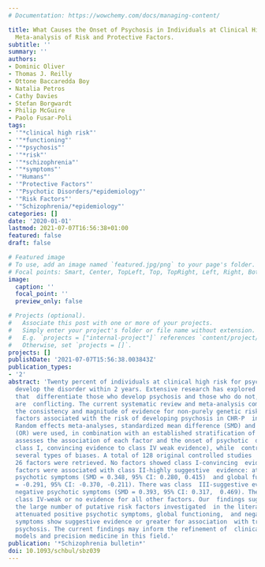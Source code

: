 ```yaml
---
# Documentation: https://wowchemy.com/docs/managing-content/

title: What Causes the Onset of Psychosis in Individuals at Clinical High Risk? A
  Meta-analysis of Risk and Protective Factors.
subtitle: ''
summary: ''
authors:
- Dominic Oliver
- Thomas J. Reilly
- Ottone Baccaredda Boy
- Natalia Petros
- Cathy Davies
- Stefan Borgwardt
- Philip McGuire
- Paolo Fusar-Poli
tags:
- '"*clinical high risk"'
- '"*functioning"'
- '"*psychosis"'
- '"*risk"'
- '"*schizophrenia"'
- '"*symptoms"'
- '"Humans"'
- '"Protective Factors"'
- '"Psychotic Disorders/*epidemiology"'
- '"Risk Factors"'
- '"Schizophrenia/*epidemiology"'
categories: []
date: '2020-01-01'
lastmod: 2021-07-07T16:56:38+01:00
featured: false
draft: false

# Featured image
# To use, add an image named `featured.jpg/png` to your page's folder.
# Focal points: Smart, Center, TopLeft, Top, TopRight, Left, Right, BottomLeft, Bottom, BottomRight.
image:
  caption: ''
  focal_point: ''
  preview_only: false

# Projects (optional).
#   Associate this post with one or more of your projects.
#   Simply enter your project's folder or file name without extension.
#   E.g. `projects = ["internal-project"]` references `content/project/deep-learning/index.md`.
#   Otherwise, set `projects = []`.
projects: []
publishDate: '2021-07-07T15:56:38.003843Z'
publication_types:
- '2'
abstract: 'Twenty percent of individuals at clinical high risk for psychosis (CHR-P)
  develop the disorder within 2 years. Extensive research has explored the factors
  that  differentiate those who develop psychosis and those who do not, but the results
  are  conflicting. The current systematic review and meta-analysis comprehensively  addresses
  the consistency and magnitude of evidence for non-purely genetic risk and  protective
  factors associated with the risk of developing psychosis in CHR-P  individuals.
  Random effects meta-analyses, standardized mean difference (SMD) and  odds ratio
  (OR) were used, in combination with an established stratification of  evidence that
  assesses the association of each factor and the onset of psychotic  disorders (from
  class I, convincing evidence to class IV weak evidence), while  controlling for
  several types of biases. A total of 128 original controlled studies  relating to
  26 factors were retrieved. No factors showed class I-convincing  evidence. Two further
  factors were associated with class II-highly suggestive  evidence: attenuated positive
  psychotic symptoms (SMD = 0.348, 95% CI: 0.280, 0.415)  and global functioning (SMD
  = -0.291, 95% CI: -0.370, -0.211). There was class  III-suggestive evidence for
  negative psychotic symptoms (SMD = 0.393, 95% CI: 0.317,  0.469). There was either
  class IV-weak or no evidence for all other factors. Our  findings suggest that despite
  the large number of putative risk factors investigated  in the literature, only
  attenuated positive psychotic symptoms, global functioning,  and negative psychotic
  symptoms show suggestive evidence or greater for association  with transition to
  psychosis. The current findings may inform the refinement of  clinical prediction
  models and precision medicine in this field.'
publication: '*Schizophrenia bulletin*'
doi: 10.1093/schbul/sbz039
---
```

